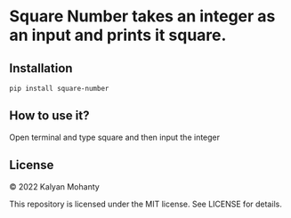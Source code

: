 # Square Number takes an integer as an input and prints it square.

## Installation
```pip install square-number```

## How to use it?
Open terminal and type square and then input the integer

## License

© 2022 Kalyan Mohanty

This repository is licensed under the MIT license. See LICENSE for details.
